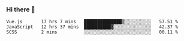 ### Hi there 👋

<!--
**xin-code/Xin-code** is a ✨ _special_ ✨ repository because its `README.md` (this file) appears on your GitHub profile.

Here are some ideas to get you started:
<!--START_SECTION:waka-->
```text
Vue.js       17 hrs 7 mins   ██████████████▒░░░░░░░░░░   57.51 % 
JavaScript   12 hrs 37 mins  ██████████▓░░░░░░░░░░░░░░   42.37 % 
SCSS         2 mins          ░░░░░░░░░░░░░░░░░░░░░░░░░   00.11 % 
```
<!--END_SECTION:waka-->
